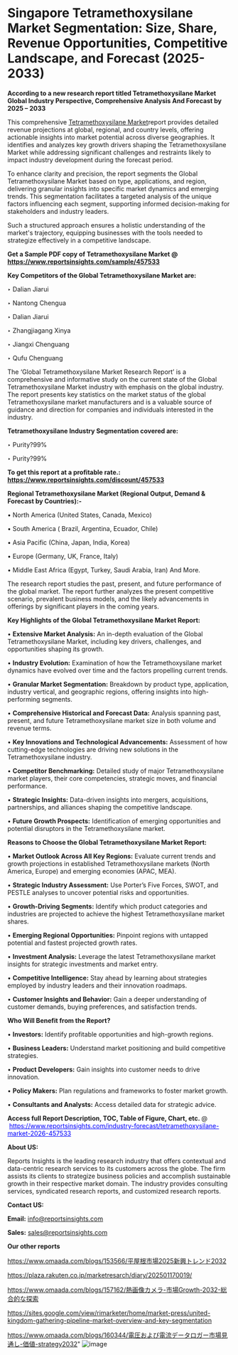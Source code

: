 # Singapore Tetramethoxysilane Market Segmentation: Size, Share, Revenue Opportunities, Competitive Landscape, and Forecast (2025-2033)

<strong>According to a new research report titled Tetramethoxysilane Market Global Industry Perspective, Comprehensive Analysis And Forecast by 2025 – 2033</strong>

This comprehensive <a href=https://www.reportsinsights.com/sample/457533>Tetramethoxysilane Market</a>report provides detailed revenue projections at global, regional, and country levels, offering actionable insights into market potential across diverse geographies. It identifies and analyzes key growth drivers shaping the Tetramethoxysilane Market while addressing significant challenges and restraints likely to impact industry development during the forecast period.

To enhance clarity and precision, the report segments the Global Tetramethoxysilane Market based on type, applications, and region, delivering granular insights into specific market dynamics and emerging trends. This segmentation facilitates a targeted analysis of the unique factors influencing each segment, supporting informed decision-making for stakeholders and industry leaders.

Such a structured approach ensures a holistic understanding of the market's trajectory, equipping businesses with the tools needed to strategize effectively in a competitive landscape.

<strong>Get a Sample PDF copy of Tetramethoxysilane Market </strong><strong>@<a href=https://www.reportsinsights.com/sample/457533 style=color:#0000ff;> https://www.reportsinsights.com/sample/457533</a></strong></font>

<strong>Key Competitors of the Global Tetramethoxysilane Market are:</strong>

‣ Dalian Jiarui

‣ Nantong Chengua

‣ Dalian Jiarui

‣ Zhangjiagang Xinya

‣ Jiangxi Chenguang

‣ Qufu Chenguang

The ‘Global Tetramethoxysilane Market Research Report’ is a comprehensive and informative study on the current state of the Global Tetramethoxysilane Market industry with emphasis on the global industry. The report presents key statistics on the market status of the global Tetramethoxysilane market manufacturers and is a valuable source of guidance and direction for companies and individuals interested in the industry.

<strong>Tetramethoxysilane Industry Segmentation covered are:</strong>

‣ Purity?99%

‣ Purity?99%

<strong>To get this report at a profitable rate.: <a href=https://www.reportsinsights.com/discount/457533 style=color:#0000ff;>https://www.reportsinsights.com/discount/457533</a></strong></font>

<strong>Regional Tetramethoxysilane Market (Regional Output, Demand &amp; Forecast by Countries):-</strong>

• North America (United States, Canada, Mexico)

• South America ( Brazil, Argentina, Ecuador, Chile)

• Asia Pacific (China, Japan, India, Korea)

• Europe (Germany, UK, France, Italy)

• Middle East Africa (Egypt, Turkey, Saudi Arabia, Iran) And More.

The research report studies the past, present, and future performance of the global market. The report further analyzes the present competitive scenario, prevalent business models, and the likely advancements in offerings by significant players in the coming years.

<strong>Key Highlights of the Global Tetramethoxysilane Market Report:</strong>

• <strong>Extensive Market Analysis:</strong> An in-depth evaluation of the Global Tetramethoxysilane Market, including key drivers, challenges, and opportunities shaping its growth.

• <strong>Industry Evolution:</strong> Examination of how the Tetramethoxysilane market dynamics have evolved over time and the factors propelling current trends.

• <strong>Granular Market Segmentation:</strong> Breakdown by product type, application, industry vertical, and geographic regions, offering insights into high-performing segments.

• <strong>Comprehensive Historical and Forecast Data:</strong> Analysis spanning past, present, and future Tetramethoxysilane market size in both volume and revenue terms.

• <strong>Key Innovations and Technological Advancements:</strong> Assessment of how cutting-edge technologies are driving new solutions in the Tetramethoxysilane industry.

• <strong>Competitor Benchmarking:</strong> Detailed study of major Tetramethoxysilane market players, their core competencies, strategic moves, and financial performance.

• <strong>Strategic Insights:</strong> Data-driven insights into mergers, acquisitions, partnerships, and alliances shaping the competitive landscape.

• <strong>Future Growth Prospects:</strong> Identification of emerging opportunities and potential disruptors in the Tetramethoxysilane market.

<strong>Reasons to Choose the Global Tetramethoxysilane Market Report:</strong>

• <strong>Market Outlook Across All Key Regions:</strong> Evaluate current trends and growth projections in established Tetramethoxysilane markets (North America, Europe) and emerging economies (APAC, MEA).

• <strong>Strategic Industry Assessment:</strong> Use Porter’s Five Forces, SWOT, and PESTLE analyses to uncover potential risks and opportunities.

• <strong>Growth-Driving Segments:</strong> Identify which product categories and industries are projected to achieve the highest Tetramethoxysilane market shares.

• <strong>Emerging Regional Opportunities:</strong> Pinpoint regions with untapped potential and fastest projected growth rates.

• <strong>Investment Analysis:</strong> Leverage the latest Tetramethoxysilane market insights for strategic investments and market entry.

• <strong>Competitive Intelligence:</strong> Stay ahead by learning about strategies employed by industry leaders and their innovation roadmaps.

• <strong>Customer Insights and Behavior:</strong> Gain a deeper understanding of customer demands, buying preferences, and satisfaction trends.

<strong>Who Will Benefit from the Report?</strong>

• <strong>Investors:</strong> Identify profitable opportunities and high-growth regions.

• <strong>Business Leaders:</strong> Understand market positioning and build competitive strategies.

• <strong>Product Developers:</strong> Gain insights into customer needs to drive innovation.

• <strong>Policy Makers:</strong> Plan regulations and frameworks to foster market growth.

• <strong>Consultants and Analysts:</strong> Access detailed data for strategic advice.
</ul>
<strong>Access full Report Description, TOC, Table of Figure, Chart, etc. </strong>@  <a href=https://www.reportsinsights.com/industry-forecast/tetramethoxysilane-market-2026-457533 style=color:#0000ff;>https://www.reportsinsights.com/industry-forecast/tetramethoxysilane-market-2026-457533</a></font>

<strong><strong>About US</strong>:</strong>

Reports Insights is the leading research industry that offers contextual and data-centric research services to its customers across the globe. The firm assists its clients to strategize business policies and accomplish sustainable growth in their respective market domain. The industry provides consulting services, syndicated research reports, and customized research reports.

<strong>Contact US:</strong>

<p class=""""><b>Email:</b> <a href=mailto:info@reportsinsights.com>info@reportsinsights.com</a></p>
<p class=""""><b>Sales:</b> <a href=mailto:sales@reportsinsights.com>sales@reportsinsights.com</a></p>

<strong>Our other reports</strong>

<a href=https://www.omaada.com/blogs/153566/平屋根市場2025新興トレンド2032>https://www.omaada.com/blogs/153566/平屋根市場2025新興トレンド2032</a>

<a href=https://plaza.rakuten.co.jp/marketresarch/diary/202501170019/>https://plaza.rakuten.co.jp/marketresarch/diary/202501170019/</a>

<a href=https://www.omaada.com/blogs/157162/熱画像カメラ-市場Growth-2032-総合的な探索>https://www.omaada.com/blogs/157162/熱画像カメラ-市場Growth-2032-総合的な探索</a>

<a href=https://sites.google.com/view/rimarketer/home/market-press/united-kingdom-gathering-pipeline-market-overview-and-key-segmentation>https://sites.google.com/view/rimarketer/home/market-press/united-kingdom-gathering-pipeline-market-overview-and-key-segmentation</a>

<a href=https://www.omaada.com/blogs/160344/電圧および電流データロガー市場見通し-価値-strategy2032>https://www.omaada.com/blogs/160344/電圧および電流データロガー市場見通し-価値-strategy2032</a>"
![image](https://github.com/user-attachments/assets/8f0af4fb-92c8-40e0-a2cc-cabaef7de9e3)
